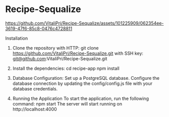 # Recipe-Sequalize


https://github.com/VitaliPri/Recipe-Sequalize/assets/101225909/062354ee-3619-47f6-85c8-0476c4728811

Installation

1. Clone the repository with HTTP:
git clone https://github.com/VitaliPri/Recipe-Sequalize.git
with SSH key: git@github.com:VitaliPri/Recipe-Sequalize.git

2. Install the dependencies:
   cd recipe-app
   npm install
   
3. Database Configuration:
Set up a PostgreSQL database.
Configure the database connection by updating the config/config.js file with your database credentials.

4. Running the Application
To start the application, run the following command:
  npm start
The server will start running on http://localhost:4000
